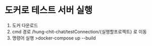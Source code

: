 # 도커로 테스트 서버 실행

1. 도커 다운로드
2. cmd 경로 /hung-chit-chat/testConnection/{실행할프로젝트} 로 이동
3. 명령어 실행 >docker-compose up --build